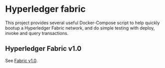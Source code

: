 # Hyperledger fabric

This project provides several useful Docker-Compose script to help quickly bootup a Hyperledger Fabric network, and do simple testing with deploy, invoke and query transactions.

## Hyperledger Fabric v1.0
See [Fabric v1.0](1.0/).
